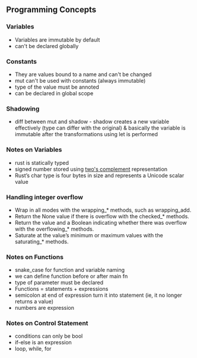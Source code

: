 ## Programming Concepts

### Variables

- Variables are immutable by default
- can't be declared globally

### Constants

- They are values bound to a name and can't be changed
- mut can't be used with constants (always immutable)
- type of the value must be annoted
- can be declared in global scope

### Shadowing

- diff between mut and shadow - shadow creates a new variable effectively (type can differ with the original) & basically the variable is immutable after the transformations using let is performed

### Notes on Variables

- rust is statically typed
- signed number stored using [two's complement](https://en.wikipedia.org/wiki/Two%27s_complement) representation
- Rust’s char type is four bytes in size and represents a Unicode scalar value

### Handling integer overflow

- Wrap in all modes with the wrapping\_\* methods, such as wrapping_add.
- Return the None value if there is overflow with the checked\_\* methods.
- Return the value and a Boolean indicating whether there was overflow with the overflowing\_\* methods.
- Saturate at the value’s minimum or maximum values with the saturating\_\* methods.

### Notes on Functions

- snake_case for function and variable naming
- we can define function before or after main fn
- type of parameter must be declared
- Functions = statements + expressions
- semicolon at end of expression turn it into statement (ie, it no longer returns a value)
- numbers are expression

### Notes on Control Statement

- conditions can only be bool
- if-else is an expression
- loop, while, for
